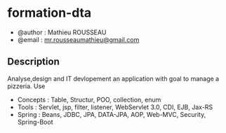 # formation-dta 
- @author : Mathieu ROUSSEAU
- @email  : mr.rousseaumathieu@gmail.com

## Description

 Analyse,design and IT devlopement an application with goal to manage a pizzeria.
 Use
*  Concepts : Table, Structur, POO, collection, enum
*  Tools    : Servlet, jsp, filter, listener, WebServlet 3.0, CDI, EJB, Jax-RS
*  Spring   : Beans, JDBC, JPA, DATA-JPA, AOP, Web-MVC, Security, Spring-Boot
